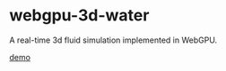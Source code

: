 # webgpu-3d-water
A real-time 3d fluid simulation implemented in WebGPU. 

[demo](https://webgpu-3d-water.netlify.app/)
